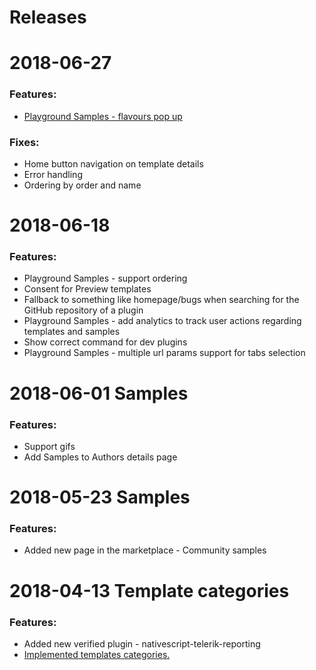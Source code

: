 # Releases

# 2018-06-27 

  ### Features:
  -  [Playground Samples - flavours pop up](https://github.com/NativeScript/marketplace-feedback/issues/132)
 
  ### Fixes:
  - Home button navigation on template details
  - Error handling
  - Ordering by order and name

# 2018-06-18 

  ### Features:
 -  Playground Samples - support ordering
 -  Consent for Preview templates
 -  Fallback to something like homepage/bugs when searching for the GitHub repository of a plugin
 -  Playground Samples - add analytics to track user actions regarding templates and samples
 -  Show correct command for dev plugins
 -  Playground Samples - multiple url params support for tabs selection

# 2018-06-01 Samples

  ### Features:
 -  Support gifs
 -  Add Samples to Authors details page 

# 2018-05-23 Samples

  ### Features:
 -  Added new page in the marketplace - Community samples



# 2018-04-13 Template categories

  ### Features:
 -  Added new verified plugin - nativescript-telerik-reporting 
 - [Implemented templates categories.](https://github.com/NativeScript/marketplace-feedback/issues/107)
